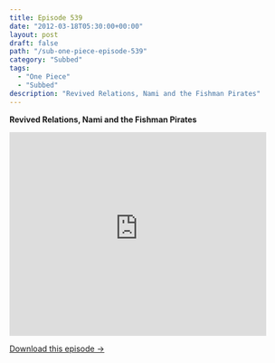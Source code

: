 ```yaml
---
title: Episode 539
date: "2012-03-18T05:30:00+00:00"
layout: post
draft: false
path: "/sub-one-piece-episode-539"
category: "Subbed"
tags:
  - "One Piece"
  - "Subbed"
description: "Revived Relations, Nami and the Fishman Pirates"
---
```


**Revived Relations, Nami and the Fishman Pirates**

<iframe width="640" height="360" src="https://www.rapidvideo.com/e/G6FRPF8YWM" frameborder="0" marginwidth=0 marginheight=0 scrolling=no allowfullscreen style="max-width:90%;"></iframe>

<a href="http://ouo.io/qs/eCodkFEQ?s=https://www.rapidvideo.com/d/G6FRPF8YWM" class="styled_a">Download this episode →</a>

